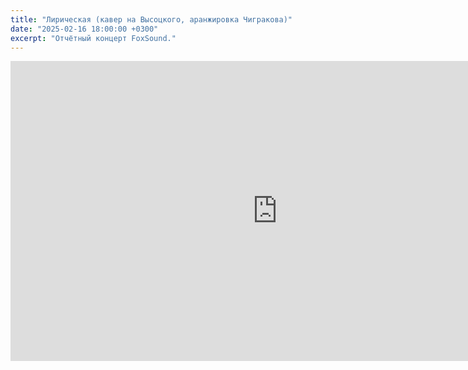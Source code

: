 ```yaml
---
title: "Лирическая (кавер на Высоцкого, аранжировка Чигракова)"
date: "2025-02-16 18:00:00 +0300"
excerpt: "Отчётный концерт FoxSound."
---
```


<div class="video-wrapper">
  <iframe src="https://vk.com/video_ext.php?oid=-226124872&id=456239038&hd=2&autoplay=1" width="853" height="480" allow="autoplay; encrypted-media; fullscreen; picture-in-picture; screen-wake-lock;" frameborder="0" allowfullscreen></iframe>
</div>
